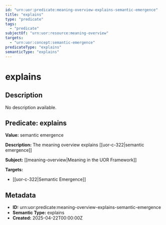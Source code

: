 ```yaml
---
id: "urn:uor:predicate:meaning-overview-explains-semantic-emergence"
title: "explains"
type: "predicate"
tags:
  - "predicate"
subjectOf: "urn:uor:resource:meaning-overview"
targets:
  - "urn:uor:concept:semantic-emergence"
predicateType: "explains"
semanticType: "explains"
---
```


# explains

## Description

No description available.

## Predicate: explains

**Value:** semantic emergence

**Description:** The meaning overview explains [[uor-c-322|semantic emergence]]

**Subject:** [[meaning-overview|Meaning in the UOR Framework]]

**Targets:**

- [[uor-c-322|Semantic Emergence]]

## Metadata

- **ID:** urn:uor:predicate:meaning-overview-explains-semantic-emergence
- **Semantic Type:** explains
- **Created:** 2025-04-22T00:00:00Z

